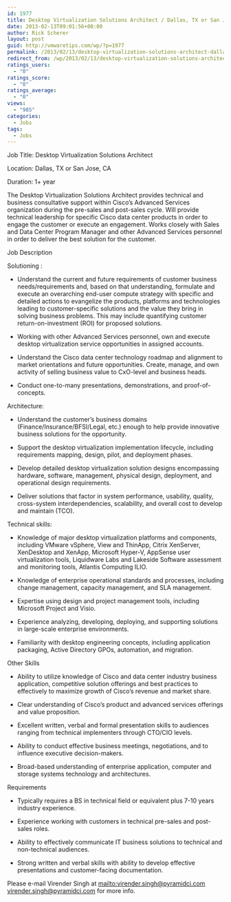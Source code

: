 ```yaml
---
id: 1977
title: Desktop Virtualization Solutions Architect / Dallas, TX or San Jose, CA
date: 2013-02-13T09:01:56+00:00
author: Rick Scherer
layout: post
guid: http://vmwaretips.com/wp/?p=1977
permalink: /2013/02/13/desktop-virtualization-solutions-architect-dallas-tx-or-san-jose-ca/
redirect_from: /wp/2013/02/13/desktop-virtualization-solutions-architect-dallas-tx-or-san-jose-ca/
ratings_users:
  - "0"
ratings_score:
  - "0"
ratings_average:
  - "0"
views:
  - "985"
categories:
  - Jobs
tags:
  - Jobs
---
```

Job Title: Desktop Virtualization Solutions Architect

Location: Dallas, TX or San Jose, CA 

Duration: 1+ year

The Desktop Virtualization Solutions Architect provides technical and business consultative support within Cisco&#8217;s Advanced Services organization during the pre-sales and post-sales cycle. Will provide technical leadership for specific Cisco data center products in order to engage the customer or execute an engagement. Works closely with Sales and Data Center Program Manager and other Advanced Services personnel in order to deliver the best solution for the customer.

Job Description

Solutioning : 

* Understand the current and future requirements of customer business needs/requirements and, based on that understanding, formulate and execute an overarching end-user compute strategy with specific and detailed actions to evangelize the products, platforms and technologies leading to customer-specific solutions and the value they bring in solving business problems. This may include quantifying customer return-on-investment (ROI) for proposed solutions.

* Working with other Advanced Services personnel, own and execute desktop virtualization service opportunities in assigned accounts.

* Understand the Cisco data center technology roadmap and alignment to market orientations and future opportunities. Create, manage, and own activity of selling business value to CxO-level and business heads. 

* Conduct one-to-many presentations, demonstrations, and proof-of-concepts.

Architecture: 

* Understand the customer&#8217;s business domains (Finance/Insurance/BFSI/Legal, etc.) enough to help provide innovative business solutions for the opportunity.

* Support the desktop virtualization implementation lifecycle, including requirements mapping, design, pilot, and deployment phases.

* Develop detailed desktop virtualization solution designs encompassing hardware, software, management, physical design, deployment, and operational design requirements.

* Deliver solutions that factor in system performance, usability, quality, cross-system interdependencies, scalability, and overall cost to develop and maintain (TCO).

Technical skills: 

* Knowledge of major desktop virtualization platforms and components, including VMware vSphere, View and ThinApp, Citrix XenServer, XenDesktop and XenApp, Microsoft Hyper-V, AppSense user virtualization tools, Liquidware Labs and Lakeside Software assessment and monitoring tools, Atlantis Computing ILIO.

* Knowledge of enterprise operational standards and processes, including change management, capacity management, and SLA management.

* Expertise using design and project management tools, including Microsoft Project and Visio.

* Experience analyzing, developing, deploying, and supporting solutions in large-scale enterprise environments.

* Familiarity with desktop engineering concepts, including application packaging, Active Directory GPOs, automation, and migration.

Other Skills

* Ability to utilize knowledge of Cisco and data center industry business application, competitive solution offerings and best practices to effectively to maximize growth of Cisco&#8217;s revenue and market share.

* Clear understanding of Cisco&#8217;s product and advanced services offerings and value proposition.

* Excellent written, verbal and formal presentation skills to audiences ranging from technical implementers through CTO/CIO levels.

* Ability to conduct effective business meetings, negotiations, and to influence executive decision-makers.

* Broad-based understanding of enterprise application, computer and storage systems technology and architectures.

Requirements

* Typically requires a BS in technical field or equivalent plus 7-10 years industry experience.

* Experience working with customers in technical pre-sales and post-sales roles.

* Ability to effectively communicate IT business solutions to technical and non-technical audiences.

* Strong written and verbal skills with ability to develop effective presentations and customer-facing documentation. 

Please e-mail Virender Singh at <mailto:virender.singh@pyramidci.com> virender.singh@pyramidci.com for more info.